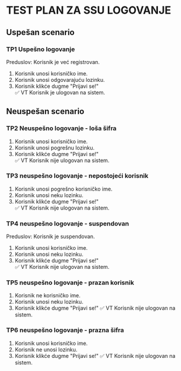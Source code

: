 # TEST PLAN ZA SSU LOGOVANJE

## Uspešan scenario 

### TP1 Uspešno logovanje 
Preduslov: Korisnik je već registrovan.
1. Korisnik unosi korisničko ime.
2. Korisnik unosi odgovarajuću lozinku.
3. Korisnik klikće dugme "Prijavi se!"  
:white_check_mark: VT Korisnik je ulogovan na sistem.

## Neuspešan scenario 

### TP2 Neuspešno logovanje - loša šifra
1. Korisnik unosi korisničko ime.
2. Korisnik unosi pogrešnu lozinku.
3. Korisnik klikće dugme "Prijavi se!"  
:white_check_mark: VT Korisnik nije ulogovan na sistem.

### TP3 neuspešno logovanje - nepostojeći korisnik
1. Korisnik unosi pogrešno korisničko ime.
2. Korisnik unosi neku lozinku.
3. Korisnik klikće dugme "Prijavi se!"  
:white_check_mark: VT Korisnik nije ulogovan na sistem.

### TP4 neuspešno logovanje - suspendovan
Preduslov: Korisnik je suspendovan.
1. Korisnik unosi korisničko ime.
2. Korisnik unosi neku lozinku.
3. Korisnik klikće dugme "Prijavi se!"  
:white_check_mark: VT Korisnik nije ulogovan na sistem.

### TP5 neuspešno logovanje - prazan korisnik
1. Korisnik ne korisničko ime.
2. Korisnik unosi neku lozinku.
3. Korisnik klikće dugme "Prijavi se!"
:white_check_mark: VT Korisnik nije ulogovan na sistem.

### TP6 neuspešno logovanje - prazna šifra
1. Korisnik unosi korisničko ime.
2. Korisnik ne unosi lozinku.
3. Korisnik klikće dugme "Prijavi se!"
:white_check_mark: VT Korisnik nije ulogovan na sistem.
